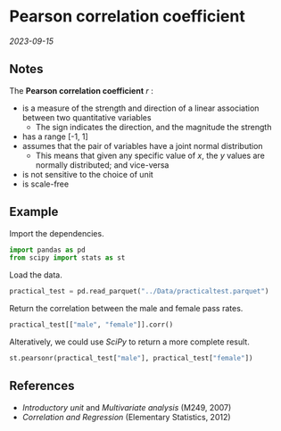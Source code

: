 
# Pearson correlation coefficient

*2023-09-15*

## Notes

The **Pearson correlation coefficient** *r* :

- is a measure of the strength and direction of a linear association between two quantitative variables
  - The sign indicates the direction, and the magnitude the strength
- has a range [-1, 1]
- assumes that the pair of variables have a joint normal distribution
  - This means that given any specific value of *x*, the *y* values are normally distributed; and vice-versa
- is not sensitive to the choice of unit
- is scale-free

## Example

Import the dependencies.

```python
import pandas as pd
from scipy import stats as st
```

Load the data.

```python
practical_test = pd.read_parquet("../Data/practicaltest.parquet")
```

Return the correlation between the male and female pass rates.

```python
practical_test[["male", "female"]].corr()
```

Alteratively, we could use *SciPy* to return a more complete result.

```python
st.pearsonr(practical_test["male"], practical_test["female"])
```

## References

- *Introductory unit* and *Multivariate analysis* (M249, 2007)
- *Correlation and Regression* (Elementary Statistics, 2012)
